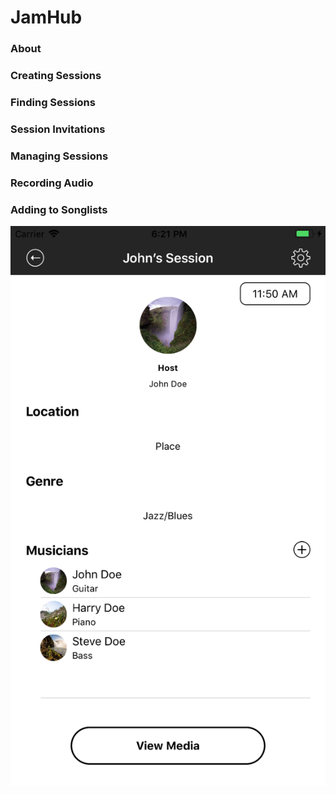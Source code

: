 # JamHub

### About

### Creating Sessions

### Finding Sessions

### Session Invitations

### Managing Sessions

### Recording Audio

### Adding to Songlists

![CurrentSession](Screenshots/CurrentSession.png)
